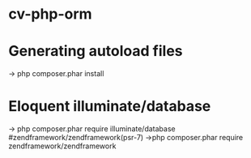 # cv-php-orm

# Generating autoload files
-> php composer.phar install
# Eloquent illuminate/database
-> php composer.phar require illuminate/database
#zendframework/zendframework(psr-7)
->php composer.phar require zendframework/zendframework